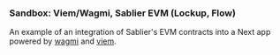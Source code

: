### Sandbox: Viem/Wagmi, Sablier EVM (Lockup, Flow)

An example of an integration of Sablier's EVM contracts into a Next app powered by [wagmi](https://wagmi.sh/) and
[viem](https://viem.sh/).
